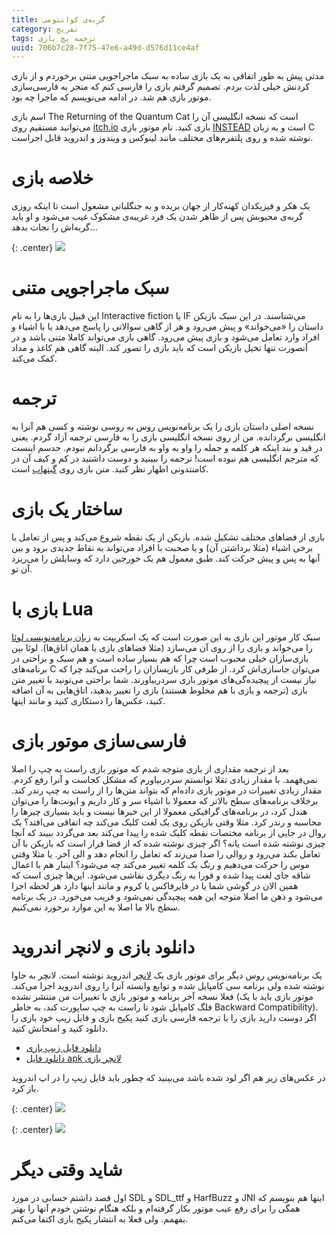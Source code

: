 ```yaml
---
title: گربه‌ی کوانتومی
category: تفریح
tags: ترجمه پچ بازی
uuid: 706b7c28-7f75-47e6-a49d-d576d11ce4af
---
```

مدتی پیش به طور اتفاقی به یک بازی ساده به سبک ماجراجویی متنی برخوردم و از بازی کردنش خیلی لذت بردم. تصمیم گرفتم بازی را فارسی کنم که منجر به فارسی‌سازی موتور بازی هم شد. در ادامه می‌نویسم که ماجرا چه بود.

اسم بازی The Returning of the Quantum Cat است که نسخه انگلیسی آن را می‌توانید مستقیم روی [itch.io] بازی کنید. نام موتور بازی [INSTEAD] است و به زبان C نوشته شده و روی پلتفرم‌های مختلف مانند لینوکس و ویندوز و اندروید قابل اجراست.

# خلاصه بازی
یک هکر و فیزیکدان کهنه‌کار از جهان بریده و به جنگلبانی مشغول است تا اینکه روزی گربه‌ی محبوبش پس از ظاهر شدن یک فرد غریبه‌ی مشکوک غیب می‌شود و او باید گربه‌اش را نجات بدهد...


{: .center}
![](assets/pimg/qcat3.png)


# سبک ماجراجویی متنی
این قبیل بازی‌ها را به نام Interactive fiction یا IF می‌شناسند. در این سبک بازیکن داستان را «می‌خواند» و پیش می‌رود و هر از گاهی سوالاتی را پاسخ می‌دهد یا با اشیاء و افراد وارد تعامل می‌شود و بازی پیش می‌رود. گاهی بازی می‌تواند کاملا متنی باشد و در آنصورت تنها تخیل بازیکن است که باید بازی را تصور کند. البته گاهی هم کاغذ و مداد کمک می‌کند.

# ترجمه
نسخه اصلی داستان بازی را یک برنامه‌نویس روس به روسی نوشته و کسی هم آنرا به انگلیسی برگردانده. من از روی نسخه انگلیسی بازی را به فارسی ترجمه آزاد گردم. یعنی در قید و بند اینکه هر کلمه و جمله را واو به واو به فارسی برگردانم نبودم. حدسم اینست که مترجم انگلیسی هم نبوده است! ترجمه را ببینید و دوست داشتید در کم و کیف آن در کامنتدونی اظهار نظر کنید. متن بازی روی [گیتهاب] است.

# ساختار یک بازی
بازی از فضاهای مختلف تشکیل شده. بازیکن از یک نقطه شروع می‌کند و پس از تعامل با برخی اشیاء‌ (مثلا برداشتن آن) و یا صحبت با افراد می‌تواند به نقاط جدیدی برود و بین آنها به پس و پیش حرکت کند. طبق معمول هم یک خورجین دارد که وسایلش را می‌ریزد آن تو.

# بازی با Lua
سبک کار موتور این بازی به این صورت است که یک اسکریپت به [زبان برنامه‌نویسی لوئا] را می‌خواند و بازی را از روی آن می‌سازد (مثلا فضاهای بازی یا همان اتاق‌ها). لوئا بین بازی‌سازان خیلی محبوب است چرا که هم بسیار ساده است و هم سبک و براحتی در برنامه‌های C می‌توان جاسازی‌اش کرد. از طرفی کار بازیسازان را راحت می‌کند چرا که نیاز نیست از پیچیده‌گی‌های موتور بازی سردربیاورند. شما براحتی می‌تونید با تغییر متن بازی (ترجمه و بازی با هم مخلوط هستند) بازی را تغییر بدهید، اتاق‌هایی به آن اضافه کنید، عکس‌ها را دستکاری کنید و مانند اینها.

# فارسی‌سازی موتور بازی
بعد از ترجمه مقداری از بازی متوجه شدم که موتور بازی راست به چپ را اصلا نمی‌فهمد. با مقدار زیادی تقلا توانستم سردربیاورم که مشکل کجاست و آنرا رفع کردم. مقدار زیادی تغییرات در موتور بازی داده‌ام که بتواند متن‌ها را از راست به چپ رندر کند. برخلاف برنامه‌های سطح بالاتر که معمولا با اشیاء سر و کار داریم و ایونت‌ها را می‌توان هندل کرد، در برنامه‌های گرافیکی معمولا از این خبرها نیست و باید بسیاری چیزها را محاسبه و رندر کرد. مثلا وقتی بازیکن روی یک لغت کلیک می‌کند چه اتفاقی می‌افتد؟ یک روال در جایی از برنامه مختصات نقطه کلیک شده را پیدا می‌کند بعد می‌گردد ببیند که آنچا چیزی نوشته شده است یانه؟ اگر چیزی نوشته شده که از قضا قرار است که بازیکن با آن تعامل بکند می‌رود و روالی را صدا می‌زند که تعامل را انجام دهد و الی آخر. یا مثلا وقتی موس را حرکت می‌دهیم و رنگ یک کلمه تغییر می‌کند چه می‌شود؟ اینبار هم با اعمال شاقه جای لغت پیدا شده و فورا به رنگ دیگری نقاشی می‌شود. این‌ها چیزی است که همین الان در گوشی شما یا در فایرفاکس یا کروم و مانند اینها دارد هر لحظه اجرا می‌شود و ذهن ما اصلا متوجه این همه پیچیدگی نمی‌شود و فریب می‌خورد. در یک برنامه سطح بالا ما اصلا به این موارد برخورد نمی‌کنیم.

# دانلود بازی و لانچر اندروید
یک برنامه‌نویس روس دیگر برای موتور بازی یک [لانچر] اندروید نوشته است. لانچر به جاوا نوشته شده ولی برنامه سی کامپایل شده و توابع وابسته آنرا را روی اندروید اجرا می‌کند. فعلا نسخه آخر برنامه و موتور بازی با تغییرات من منتشر نشده (موتور بازی باید با یک فلگ کامپایل شود تا راست به چپ ساپورت کند، به خاطر Backward Compatibility). اگر دوست دارید بازی را با ترجمه فارسی بازی کنید پکیج بازی و فایل زیپ خود بازی را دانلود کنید و امتحانش کنید.

- [دانلود فایل زیپ بازی]
- [دانلود فایل apk لانچر بازی]

در عکس‌های زیر هم اگر لود شده باشد می‌بینید که چطور باید فایل زیپ را در اپ اندروید باز کرد.

{: .center}
![](assets/pimg/qcat1.png)

{: .center}
![](assets/pimg/qcat2.png)
 
# شاید وقتی دیگر
اول قصد داشتم حسابی در مورد SDL و SDL_ttf و HarfBuzz و JNI اینها هم بنویسم که همگی را برای رفع عیب موتور بکار گرفته‌ام و بلکه هنگام نوشتن خودم آنها را بهتر بفهمم. ولی فعلا به انتشار پکیج بازی اکتفا می‌کنم.

[itch.io]: https://instead.itch.io/quantumcat
[INSTEAD]: http://instead3.syscall.ru/en/
[گیتهاب]: https://github.com/mehdisadeghi/returning-the-quantum-cat/
[زبان برنامه‌نویسی لوئا]: http://tylerneylon.com/a/learn-lua/
[لانچر]: https://github.com/btimofeev/instead-launcher-android/
[دانلود فایل زیپ بازی]: assets/instead-cat-fa.zip
[دانلود فایل apk لانچر بازی]: assets/instead-launcher.apk

